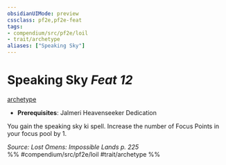```yaml
---
obsidianUIMode: preview
cssclass: pf2e,pf2e-feat
tags:
- compendium/src/pf2e/loil
- trait/archetype
aliases: ["Speaking Sky"]
---
```

# Speaking Sky  *Feat 12*  
[archetype](../../Rules/traits/archetype.md)  

- **Prerequisites**: Jalmeri Heavenseeker Dedication

You gain the speaking sky ki spell. Increase the number of Focus Points in your focus pool by 1.

*Source: Lost Omens: Impossible Lands p. 225*  
%% #compendium/src/pf2e/loil #trait/archetype %%